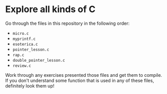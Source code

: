 # Explore all kinds of C

Go through the files in this repository in the following order:

- `micro.c`
- `myprintf.c`
- `esoterica.c`
- `pointer_lesson.c`
- `rap.c`
- `double_pointer_lesson.c`
- `review.c`

Work through any exercises presented those files and get them to compile. If you
don't understand some function that is used in any of these files, definitely
look them up!
